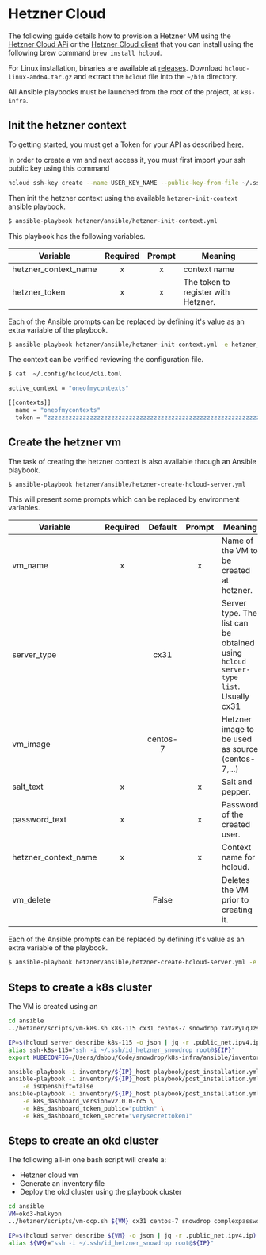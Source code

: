 # Hetzner Cloud

The following guide details how to provision a Hetzner VM using the [Hetzner Cloud APi](https://docs.hetzner.cloud/#overview) or the  [Hetzner Cloud client](https://github.com/hetznercloud/cli) that you can install using the 
following brew command `brew install hcloud`.

For Linux installation, binaries are available at [releases](https://github.com/hetznercloud/cli/releases). Download `hcloud-linux-amd64.tar.gz` and extract the `hcloud` 
file into the `~/bin` directory. 

All Ansible playbooks must be launched from the root of the project, at `k8s-infra`.

## Init the hetzner context

To getting started, you must get a Token for your API as described [here](https://docs.hetzner.cloud/#overview-getting-started).

In order to create a vm and next access it, you must first import your ssh public key using this command
```bash
hcloud ssh-key create --name USER_KEY_NAME --public-key-from-file ~/.ssh/id_rsa.pub
```

Then init the hetzner context using the available `hetzner-init-context` ansible playbook.

```bash
$ ansible-playbook hetzner/ansible/hetzner-init-context.yml
```

This playbook has the following variables.

| Variable | Required | Prompt | Meaning |
| --- | :---: | :---: | --- |
| hetzner_context_name | x | x | context name |
| hetzner_token | x | x | The token to register with Hetzner. |

Each of the Ansible prompts can be replaced by defining it's value as an extra variable of the playbook.

```bash
$ ansible-playbook hetzner/ansible/hetzner-init-context.yml -e hetzner_context_name=mycontext -e hetzner_token=mytoken 
```

The context can be verified reviewing the configuration file.

```bash
$ cat  ~/.config/hcloud/cli.toml

active_context = "oneofmycontexts"

[[contexts]]
  name = "oneofmycontexts"
  token = "zzzzzzzzzzzzzzzzzzzzzzzzzzzzzzzzzzzzzzzzzzzzzzzzzzzzzzzzzzzzzzzz"
```

## Create the hetzner vm

The task of creating the hetzner context is also available through an Ansible playbook.

```bash
$ ansible-playbook hetzner/ansible/hetzner-create-hcloud-server.yml
```

This will present some prompts which can be replaced by environment variables. 

| Variable | Required | Default | Prompt | Meaning |
| --- | :---: | :---: | :---: | --- |
| vm_name | x | | x | Name of the VM to be created at hetzner. |
| server_type | | cx31 |  | Server type. The list can be obtained using `hcloud server-type list`. Usually cx31 |
| vm_image | | centos-7 |  | Hetzner image to be used as source (centos-7,...) | 
| salt_text | x | | x | Salt and pepper. |
| password_text | x | | x | Password of the created user. |
| hetzner_context_name | x | | x | Context name for hcloud. |
| vm_delete |  | False |  | Deletes the VM prior to creating it. |

Each of the Ansible prompts can be replaced by defining it's value as an extra variable of the playbook.

```bash
$ ansible-playbook hetzner/ansible/hetzner-create-hcloud-server.yml -e '{ "vm_name": "my-name" }' -e '{ "salt_text": "<my salt>" }' -e '{ "password_text": "<my password>" }' -e '{ "hetzner_context_name": "<context name>" }' -e '{ "vm_delete": True }' -e '{ "pass_store_dir": "/home/<my home>/.my-password-store" }'
```

## Steps to create a k8s cluster

The VM is created using an 

```bash
cd ansible
../hetzner/scripts/vm-k8s.sh k8s-115 cx31 centos-7 snowdrop YaV2PyLqJzssh

IP=$(hcloud server describe k8s-115 -o json | jq -r .public_net.ipv4.ip)
alias ssh-k8s-115="ssh -i ~/.ssh/id_hetzner_snowdrop root@${IP}"
export KUBECONFIG=/Users/dabou/Code/snowdrop/k8s-infra/ansible/inventory/${IP}-k8s-config.yml

ansible-playbook -i inventory/${IP}_host playbook/post_installation.yml --tags ingress
ansible-playbook -i inventory/${IP}_host playbook/post_installation.yml --tags cert_manager \
    -e isOpenshift=false
ansible-playbook -i inventory/${IP}_host playbook/post_installation.yml --tags k8s_dashboard \
    -e k8s_dashboard_version=v2.0.0-rc5 \
    -e k8s_dashboard_token_public="pubtkn" \
    -e k8s_dashboard_token_secret="verysecrettoken1"
```

## Steps to create an okd cluster

The following all-in one bash script will create a:
- Hetzner cloud vm
- Generate an inventory file 
- Deploy the okd cluster using the playbook cluster
 
```bash
cd ansible
VM=okd3-halkyon
../hetzner/scripts/vm-ocp.sh ${VM} cx31 centos-7 snowdrop complexpasswd

IP=$(hcloud server describe ${VM} -o json | jq -r .public_net.ipv4.ip)
alias ${VM}="ssh -i ~/.ssh/id_hetzner_snowdrop root@${IP}"
```
